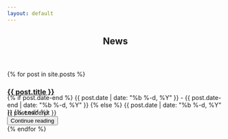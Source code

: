 ```yaml
---
layout: default
---
```


<article id="main"><header class="major container" markdown="1">

# News

</header>
<section class="card border-top-0 container style4">
<div class="container">
<div class="item-row row" markdown="1">
{% for post in site.posts %}
<div class="item col-12 col-lg-6 card border-0">
  <div class="card-body">
  <div class="card-title pl-1 pr-1 text-center alert-info rounded-top">
    <h3><a href="{{ post.url }}">{{ post.title }}</a></h3>
    <div style="margin-top:-1.5em;" class="small text-right text-muted">
      {% if post.date-end %} 
        {{ post.date | date: "%b %-d, %Y" }} - {{ post.date-end | date: "%b %-d, %Y" }}
      {% else %}
         {{ post.date | date: "%b %-d, %Y" }}
    {% endif %}
    </div>
  </div>
    <div style="margin-top: -1.2em;" class="border border-top-0 text-justify hyphenate">
    <div class="col-12"><div class="pt-4"></div>{{ post.excerpt }}</div>
    <a class="nodec float-right" href="{{ post.url }}">
    <button class="rounded-0 btn btn-light">Continue reading <span class="fa fa-arrow-circle-right"></span></button>
    </a>
    <div class="clearfix"></div>
    </div>
  </div>
    <div class="mt-4"></div>
</div>
{% endfor %}
</div>
</div>
</section>
</article>

<script>
jQuery(document).ready(function($) {
  $('.item-row').masonry({
    itemSelector : '.item'
  });  
});
</script>